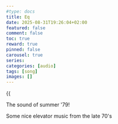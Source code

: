 ```yaml
---
#type: docs 
title: Eq
date: 2025-08-31T19:26:04+02:00
featured: false
comment: false
toc: true
reward: true
pinned: false
carousel: true
series:
categories: [audio]
tags: [song]
images: []
---
```


{{<audio src="eq.mp3" caption="eq">}}

The sound of summer '79!

<!--more-->

Some nice elevator music from the late 70's


